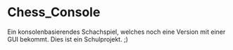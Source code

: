 # Chess_Console


Ein konsolenbasierendes Schachspiel, welches noch eine Version mit einer GUI bekommt. 
Dies ist ein Schulprojekt.
;)

